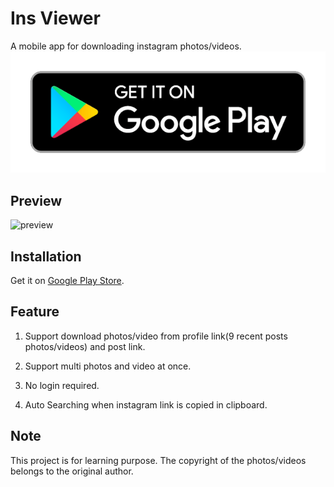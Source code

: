 # Ins Viewer
A mobile app for downloading instagram photos/videos.
[![google play](./images/Google-Play-Icon.png)](https://play.google.com/store/apps/details?id=com.thehappiestman.insviewer)

## Preview
![preview](./images/preview.gif)

## Installation
Get it on [Google Play Store](https://play.google.com/store/apps/details?id=com.thehappiestman.insviewer).

## Feature
  1. Support download photos/video from profile link(9 recent posts photos/videos) and post link.

  2. Support multi photos and video at once.

  3. No login required.

  4. Auto Searching when instagram link is copied in clipboard.

## Note
This project is for learning purpose. The copyright of the photos/videos belongs to the original author. 